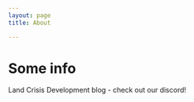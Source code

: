 ```yaml
---
layout: page 
title: About

---
```


# Some info 
Land Crisis Development blog - check out our discord!